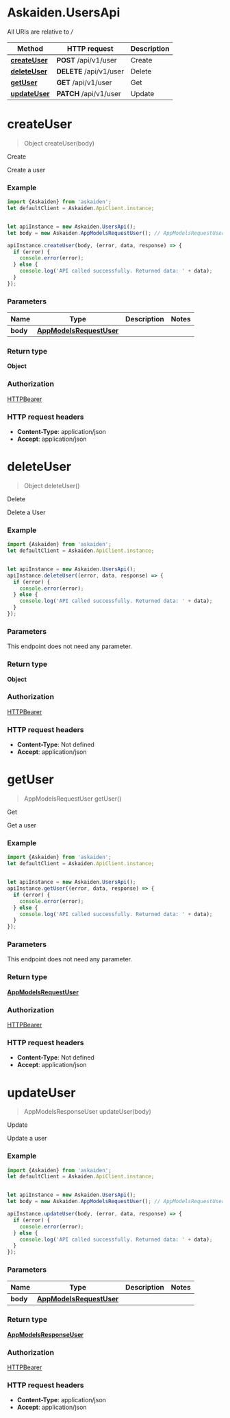 # Askaiden.UsersApi

All URIs are relative to */*

Method | HTTP request | Description
------------- | ------------- | -------------
[**createUser**](UsersApi.md#createUser) | **POST** /api/v1/user | Create
[**deleteUser**](UsersApi.md#deleteUser) | **DELETE** /api/v1/user | Delete
[**getUser**](UsersApi.md#getUser) | **GET** /api/v1/user | Get
[**updateUser**](UsersApi.md#updateUser) | **PATCH** /api/v1/user | Update

<a name="createUser"></a>
# **createUser**
> Object createUser(body)

Create

Create a user

### Example
```javascript
import {Askaiden} from 'askaiden';
let defaultClient = Askaiden.ApiClient.instance;


let apiInstance = new Askaiden.UsersApi();
let body = new Askaiden.AppModelsRequestUser(); // AppModelsRequestUser | 

apiInstance.createUser(body, (error, data, response) => {
  if (error) {
    console.error(error);
  } else {
    console.log('API called successfully. Returned data: ' + data);
  }
});
```

### Parameters

Name | Type | Description  | Notes
------------- | ------------- | ------------- | -------------
 **body** | [**AppModelsRequestUser**](AppModelsRequestUser.md)|  | 

### Return type

**Object**

### Authorization

[HTTPBearer](../README.md#HTTPBearer)

### HTTP request headers

 - **Content-Type**: application/json
 - **Accept**: application/json

<a name="deleteUser"></a>
# **deleteUser**
> Object deleteUser()

Delete

Delete a User

### Example
```javascript
import {Askaiden} from 'askaiden';
let defaultClient = Askaiden.ApiClient.instance;


let apiInstance = new Askaiden.UsersApi();
apiInstance.deleteUser((error, data, response) => {
  if (error) {
    console.error(error);
  } else {
    console.log('API called successfully. Returned data: ' + data);
  }
});
```

### Parameters
This endpoint does not need any parameter.

### Return type

**Object**

### Authorization

[HTTPBearer](../README.md#HTTPBearer)

### HTTP request headers

 - **Content-Type**: Not defined
 - **Accept**: application/json

<a name="getUser"></a>
# **getUser**
> AppModelsRequestUser getUser()

Get

Get a user

### Example
```javascript
import {Askaiden} from 'askaiden';
let defaultClient = Askaiden.ApiClient.instance;


let apiInstance = new Askaiden.UsersApi();
apiInstance.getUser((error, data, response) => {
  if (error) {
    console.error(error);
  } else {
    console.log('API called successfully. Returned data: ' + data);
  }
});
```

### Parameters
This endpoint does not need any parameter.

### Return type

[**AppModelsRequestUser**](AppModelsRequestUser.md)

### Authorization

[HTTPBearer](../README.md#HTTPBearer)

### HTTP request headers

 - **Content-Type**: Not defined
 - **Accept**: application/json

<a name="updateUser"></a>
# **updateUser**
> AppModelsResponseUser updateUser(body)

Update

Update a user

### Example
```javascript
import {Askaiden} from 'askaiden';
let defaultClient = Askaiden.ApiClient.instance;


let apiInstance = new Askaiden.UsersApi();
let body = new Askaiden.AppModelsRequestUser(); // AppModelsRequestUser | 

apiInstance.updateUser(body, (error, data, response) => {
  if (error) {
    console.error(error);
  } else {
    console.log('API called successfully. Returned data: ' + data);
  }
});
```

### Parameters

Name | Type | Description  | Notes
------------- | ------------- | ------------- | -------------
 **body** | [**AppModelsRequestUser**](AppModelsRequestUser.md)|  | 

### Return type

[**AppModelsResponseUser**](AppModelsResponseUser.md)

### Authorization

[HTTPBearer](../README.md#HTTPBearer)

### HTTP request headers

 - **Content-Type**: application/json
 - **Accept**: application/json

